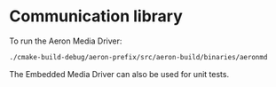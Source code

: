 # Communication library

To run the Aeron Media Driver:

```bash
./cmake-build-debug/aeron-prefix/src/aeron-build/binaries/aeronmd
```

The Embedded Media Driver can also be used for unit tests.